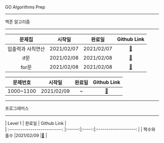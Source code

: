 GO Algorithms Prep
***
백준 알고리즘
***
|             문제집              |   시작일   |   완료일   |       Github Link      |  
| :---------------------------: |:------:|:-----:|:--------------------: | 
|         입출력과 사칙연산        |2021/02/07 | 2021/02/07|[:link:](./baekjoon/입출력과_사칙연산) |
|         if문        |2021/02/08 |2021/02/08|[:link:](./baekjoon/if문) |
|         for문        |2021/02/08 |2021/02/08|[:link:](./baekjoon/for문) |


|             문제번호              |   시작일   |   완료일   |       Github Link      |  
| :---------------------------: |:------:|:-----:|:--------------------: | 
|         1000~1100        |2021/02/09 |~|[:link:](./baekjoon/1000_1100) |

***
프로그래머스
***
|             Level 1             |   완료일   |       Github Link      |  
| :---------------------------: |:------:|:-----:|:--------------------: | 
|         짝수와 홀수        |2021/02/09 |[:link:](./programmers/level1/짝수와_홀수) |

